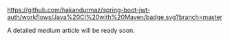 https://github.com/hakandurmaz/spring-boot-jwt-auth/workflows/Java%20CI%20with%20Maven/badge.svg?branch=master

A detailed medium article will be ready soon.

